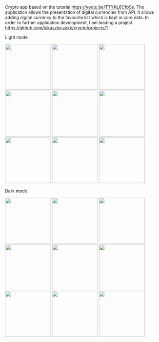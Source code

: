 Crypto app based on the tutorial https://youtu.be/TTYKL6CfbSs.
The application allows the presentation of digital currencies from API. It allows adding digital currency to the favourite list which is kept in core data.
In order to further application development, I am leading a project https://github.com/lukaszluczakk/crypto/projects/1
<br />

Light mode

<img src="https://user-images.githubusercontent.com/49961573/134408906-3ee05004-a5a3-4c8b-8d14-9917dd104bcf.png" width="150" /> <img src="https://user-images.githubusercontent.com/49961573/134408930-8e03840f-ef3b-47ef-9c1a-6f95b616029a.png" width="150" />
<img src="https://user-images.githubusercontent.com/49961573/134408961-ef3fd0d1-4d61-4fd9-9a9d-8e0f12ad8c6e.png" width="150" />
<img src="https://user-images.githubusercontent.com/49961573/134408972-4ff33993-962c-40bf-9244-049ce36e95f5.png" width="150" />
<img src="https://user-images.githubusercontent.com/49961573/134408986-7e548f94-f817-4b4f-b3d9-40e92715d175.png" width="150" />
<img src="https://user-images.githubusercontent.com/49961573/134409149-8564d007-c497-431d-bad0-0694e9a9ca90.png" width="150" />
<img src="https://user-images.githubusercontent.com/49961573/134409009-3caa501d-8e9a-411e-be80-fd6f5c2fa3cd.png" width="150" />
<img src="https://user-images.githubusercontent.com/49961573/134409173-3b77500d-580e-499b-a4f2-832923b50c30.png" width="150" />
<img src="https://user-images.githubusercontent.com/49961573/134409197-28021994-e79a-42b7-aa6e-9e7145100902.png" width="150" />

Dark mode

<img src="https://user-images.githubusercontent.com/49961573/134409483-dd7e5fbc-56c0-404e-87e7-3c26586ef514.png" width="150" /> <img src="https://user-images.githubusercontent.com/49961573/134409508-90a1f57e-79e2-46f9-b5e0-a5b294f0e757.png" width="150" />
<img src="https://user-images.githubusercontent.com/49961573/134409521-b2afc76a-8e1c-470e-9777-7bd8e923f6bf.png" width="150" />
<img src="https://user-images.githubusercontent.com/49961573/134409549-d8cb19b1-8cee-4670-a9a5-8008bf871fdc.png" width="150" />
<img src="https://user-images.githubusercontent.com/49961573/134409567-cb8dd1c9-e8a7-462a-b1c2-1f45e8be5853.png" width="150" />
<img src="https://user-images.githubusercontent.com/49961573/134409584-f4d5dbf7-ad73-4ab4-8a06-2cdf350a1cae.png" width="150" />
<img src="https://user-images.githubusercontent.com/49961573/134409608-759e5bb3-0110-4706-b4d6-9b1a54e2bee2.png" width="150" />
<img src="https://user-images.githubusercontent.com/49961573/134409635-ad1ab2e1-de42-47b5-9cc8-e0d30e877b8a.png" width="150" />
<img src="https://user-images.githubusercontent.com/49961573/134409665-2c5a4ad5-36c5-4817-aea9-e44a1b4ab311.png" width="150" />

